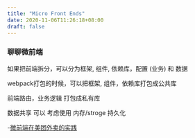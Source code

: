 ```yaml
---
title: "Micro Front Ends"
date: 2020-11-06T11:26:18+08:00
draft: false
---
```


### 聊聊微前端

如果把前端拆分，可以分为框架, 组件, 依赖库，配置 (业务) 和 数据

webpack打包的时候，可以把框架, 组件，依赖库打包成公共库

前端路由，业务逻辑 打包成私有库

数据共享 可以 考虑使用 内存/stroge 持久化


-[微前端在美团外卖的实践](https://tech.meituan.com/2020/02/27/meituan-waimai-micro-frontends-practice.html)
